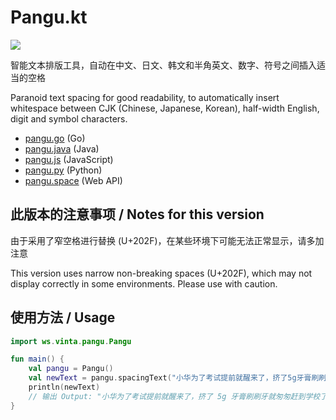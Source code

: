 Pangu.kt
==========

[![](https://img.shields.io/badge/made%20with-%e2%9d%a4-ff69b4.svg?style=flat-square)](https://vinta.ws/code/)

智能文本排版工具，自动在中文、日文、韩文和半角英文、数字、符号之间插入适当的空格

Paranoid text spacing for good readability, to automatically insert whitespace between CJK (Chinese, Japanese, Korean), half-width English, digit and symbol characters.

- [pangu.go](https://github.com/vinta/pangu) (Go)
- [pangu.java](https://github.com/vinta/pangu.java) (Java)
- [pangu.js](https://github.com/vinta/pangu.js) (JavaScript)
- [pangu.py](https://github.com/vinta/pangu.py) (Python)
- [pangu.space](https://github.com/vinta/pangu.space) (Web API)

## 此版本的注意事项 / Notes for this version
由于采用了窄空格进行替换 (U+202F)，在某些环境下可能无法正常显示，请多加注意

This version uses narrow non-breaking spaces (U+202F), which may not display correctly in some environments. Please use with caution.


## 使用方法 / Usage

```Kotlin
import ws.vinta.pangu.Pangu

fun main() {
    val pangu = Pangu()
    val newText = pangu.spacingText("小华为了考试提前就醒来了，挤了5g牙膏刷刷牙就匆匆赶到学校了")
    println(newText)
    // 输出 Output: "小华为了考试提前就醒来了，挤了 5g 牙膏刷刷牙就匆匆赶到学校了"
}
```